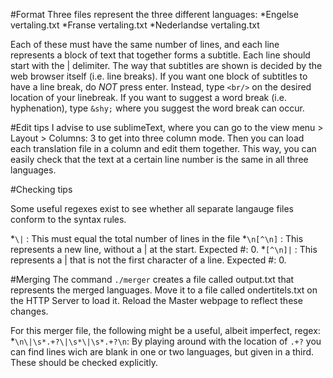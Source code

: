 #Format
Three files represent the three different languages:
*Engelse vertaling.txt
*Franse vertaling.txt
*Nederlandse vertaling.txt

Each of these must have the same number of lines, and each line represents a block of text that together forms a subtitle. Each line should start with the | delimiter.
The way that subtitles are shown is decided by the web browser itself (i.e. line breaks). If you want one block of subtitles to have a line break, do *NOT* press enter.
Instead, type `<br/>` on the desired location of your linebreak. If you want to suggest a word break (i.e. hyphenation), type `&shy;` where you suggest the word break can occur.

#Edit tips
I advise to use sublimeText, where you can go to the view menu > Layout > Columns: 3 to get into three column mode. Then you can load each translation file in a column and edit them together.
This way, you can easily check that the text at a certain line number is the same in all three languages.

#Checking tips

Some useful regexes exist to see whether all separate langauge files conform to the syntax rules.

*`\|` : This must equal the total number of lines in the file
*`\n[^\n]` : This represents a new line, without a | at the start. Expected #: 0.
*`[^\n]|` : This represents a | that is not the first character of a line. Expected #: 0.

#Merging
The command ``./merger`` creates a file called output.txt that represents the merged languages. Move it to a file called ondertitels.txt on the HTTP Server to load it.
Reload the Master webpage to reflect these changes.

For this merger file, the following might be a useful, albeit imperfect, regex:
*`\n\|\s*.+?\|\s*\|\s*.+?\n`: By playing around with the location of `.+?` you can find lines wich are blank in one or two languages, but given in a third. These should be checked explicitly.


